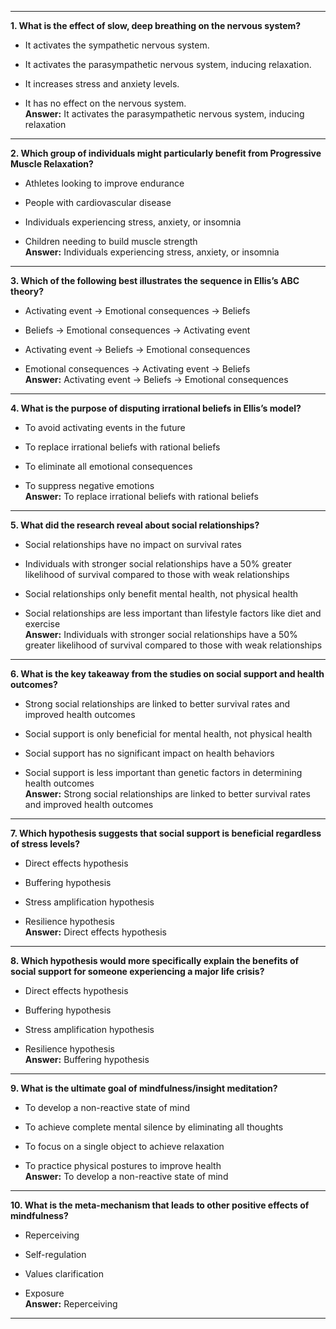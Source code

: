 
---

**1. What is the effect of slow, deep breathing on the nervous system?**

- It activates the sympathetic nervous system.
    
- It activates the parasympathetic nervous system, inducing relaxation.
    
- It increases stress and anxiety levels.
    
- It has no effect on the nervous system.  
    **Answer:** It activates the parasympathetic nervous system, inducing relaxation
    

---

**2. Which group of individuals might particularly benefit from Progressive Muscle Relaxation?**

- Athletes looking to improve endurance
    
- People with cardiovascular disease
    
- Individuals experiencing stress, anxiety, or insomnia
    
- Children needing to build muscle strength  
    **Answer:** Individuals experiencing stress, anxiety, or insomnia
    

---

**3. Which of the following best illustrates the sequence in Ellis’s ABC theory?**

- Activating event → Emotional consequences → Beliefs
    
- Beliefs → Emotional consequences → Activating event
    
- Activating event → Beliefs → Emotional consequences
    
- Emotional consequences → Activating event → Beliefs  
    **Answer:** Activating event → Beliefs → Emotional consequences
    

---

**4. What is the purpose of disputing irrational beliefs in Ellis’s model?**

- To avoid activating events in the future
    
- To replace irrational beliefs with rational beliefs
    
- To eliminate all emotional consequences
    
- To suppress negative emotions  
    **Answer:** To replace irrational beliefs with rational beliefs
    

---

**5. What did the research reveal about social relationships?**

- Social relationships have no impact on survival rates
    
- Individuals with stronger social relationships have a 50% greater likelihood of survival compared to those with weak relationships
    
- Social relationships only benefit mental health, not physical health
    
- Social relationships are less important than lifestyle factors like diet and exercise  
    **Answer:** Individuals with stronger social relationships have a 50% greater likelihood of survival compared to those with weak relationships
    

---

**6. What is the key takeaway from the studies on social support and health outcomes?**

- Strong social relationships are linked to better survival rates and improved health outcomes
    
- Social support is only beneficial for mental health, not physical health
    
- Social support has no significant impact on health behaviors
    
- Social support is less important than genetic factors in determining health outcomes  
    **Answer:** Strong social relationships are linked to better survival rates and improved health outcomes
    

---

**7. Which hypothesis suggests that social support is beneficial regardless of stress levels?**

- Direct effects hypothesis
    
- Buffering hypothesis
    
- Stress amplification hypothesis
    
- Resilience hypothesis  
    **Answer:** Direct effects hypothesis
    

---

**8. Which hypothesis would more specifically explain the benefits of social support for someone experiencing a major life crisis?**

- Direct effects hypothesis
    
- Buffering hypothesis
    
- Stress amplification hypothesis
    
- Resilience hypothesis  
    **Answer:** Buffering hypothesis
    

---

**9. What is the ultimate goal of mindfulness/insight meditation?**

- To develop a non-reactive state of mind
    
- To achieve complete mental silence by eliminating all thoughts
    
- To focus on a single object to achieve relaxation
    
- To practice physical postures to improve health  
    **Answer:** To develop a non-reactive state of mind
    

---

**10. What is the meta-mechanism that leads to other positive effects of mindfulness?**

- Reperceiving
    
- Self-regulation
    
- Values clarification
    
- Exposure  
    **Answer:** Reperceiving
    

---

